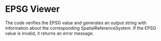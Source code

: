﻿
# EPSG Viewer

The code verifies the EPSG value and generates an output string with information about the corresponding SpatialReferenceSystem. If the EPSG value is invalid, it returns an error message.